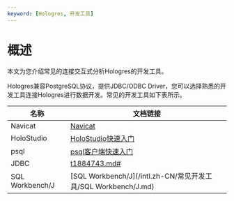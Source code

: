```yaml
---
keyword: [Hologres, 开发工具]
---
```


# 概述

本文为您介绍常见的连接交互式分析Hologres的开发工具。

Hologres兼容PostgreSQL协议，提供JDBC/ODBC Driver，您可以选择熟悉的开发工具连接Hologres进行数据开发。常见的开发工具如下表所示。

|名称|文档链接|
|--|----|
|Navicat|[Navicat](/intl.zh-CN/常见开发工具/Navicat.md)|
|HoloStudio|[HoloStudio快速入门](/intl.zh-CN/基于HoloStudio的开发/HoloStudio快速入门.md)|
|psql|[psql客户端快速入门](/intl.zh-CN/快速入门/通过psql客户端使用Hologres.md)|
|JDBC|[t1884743.md\#](/intl.zh-CN/常见开发工具/JDBC.md)|
|SQL Workbench/J|[SQL Workbench/J](/intl.zh-CN/常见开发工具/SQL Workbench/J.md)|

